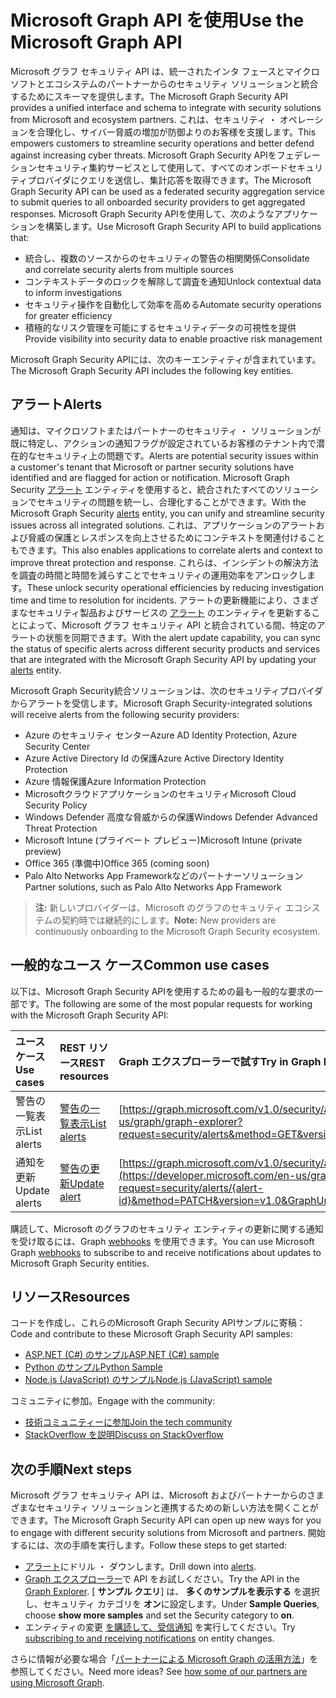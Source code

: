 # <a name="use-the-microsoft-graph-security-api"></a><span data-ttu-id="4379f-101">Microsoft Graph API を使用</span><span class="sxs-lookup"><span data-stu-id="4379f-101">Use the Microsoft Graph API</span></span>

<span data-ttu-id="4379f-102">Microsoft グラフ セキュリティ API は、統一されたインタ フェースとマイクロソフトとエコシステムのパートナーからのセキュリティ ソリューションと統合するためにスキーマを提供します。</span><span class="sxs-lookup"><span data-stu-id="4379f-102">The Microsoft Graph Security API provides a unified interface and schema to integrate with security solutions from Microsoft and ecosystem partners.</span></span> <span data-ttu-id="4379f-103">これは、セキュリティ ・ オペレーションを合理化し、サイバー脅威の増加が防御よりのお客様を支援します。</span><span class="sxs-lookup"><span data-stu-id="4379f-103">This empowers customers to streamline security operations and better defend against increasing cyber threats.</span></span> <span data-ttu-id="4379f-104">Microsoft Graph Security APIをフェデレーションセキュリティ集約サービスとして使用して、すべてのオンボードセキュリティプロバイダにクエリを送信し、集計応答を取得できます。</span><span class="sxs-lookup"><span data-stu-id="4379f-104">The Microsoft Graph Security API can be used as a federated security aggregation service to submit queries to all onboarded security providers to get aggregated responses.</span></span> <span data-ttu-id="4379f-105">Microsoft Graph Security APIを使用して、次のようなアプリケーションを構築します。</span><span class="sxs-lookup"><span data-stu-id="4379f-105">Use Microsoft Graph Security API to build applications that:</span></span>

- <span data-ttu-id="4379f-106">統合し、複数のソースからのセキュリティの警告の相関関係</span><span class="sxs-lookup"><span data-stu-id="4379f-106">Consolidate and correlate security alerts from multiple sources</span></span>
- <span data-ttu-id="4379f-107">コンテキストデータのロックを解除して調査を通知</span><span class="sxs-lookup"><span data-stu-id="4379f-107">Unlock contextual data to inform investigations</span></span>
- <span data-ttu-id="4379f-108">セキュリティ操作を自動化して効率を高める</span><span class="sxs-lookup"><span data-stu-id="4379f-108">Automate security operations for greater efficiency</span></span>
- <span data-ttu-id="4379f-109">積極的なリスク管理を可能にするセキュリティデータの可視性を提供</span><span class="sxs-lookup"><span data-stu-id="4379f-109">Provide visibility into security data to enable proactive risk management</span></span>

<span data-ttu-id="4379f-110">Microsoft Graph Security APIには、次のキーエンティティが含まれています。</span><span class="sxs-lookup"><span data-stu-id="4379f-110">The Microsoft Graph Security API includes the following key entities.</span></span>

## <a name="alerts"></a><span data-ttu-id="4379f-111">アラート</span><span class="sxs-lookup"><span data-stu-id="4379f-111">Alerts</span></span>

<span data-ttu-id="4379f-112">通知は、マイクロソフトまたはパートナーのセキュリティ ・ ソリューションが既に特定し、アクションの通知フラグが設定されているお客様のテナント内で潜在的なセキュリティ上の問題です。</span><span class="sxs-lookup"><span data-stu-id="4379f-112">Alerts are potential security issues within a customer's tenant that Microsoft or partner security solutions have identified and are flagged for action or notification.</span></span> <span data-ttu-id="4379f-113">Microsoft Graph Security [ アラート](alert.md) エンティティを使用すると、統合されたすべてのソリューションでセキュリティの問題を統一し、合理化することができます。</span><span class="sxs-lookup"><span data-stu-id="4379f-113">With the Microsoft Graph Security [alerts](alert.md) entity, you can unify and streamline security  issues across all integrated solutions.</span></span> <span data-ttu-id="4379f-114">これは、アプリケーションのアラートおよび脅威の保護とレスポンスを向上させるためにコンテキストを関連付けることもできます。</span><span class="sxs-lookup"><span data-stu-id="4379f-114">This also enables applications to correlate alerts and context to improve threat protection and response.</span></span> <span data-ttu-id="4379f-115">これらは、インシデントの解決方法を調査の時間と時間を減らすことでセキュリティの運用効率をアンロックします。</span><span class="sxs-lookup"><span data-stu-id="4379f-115">These unlock security operational efficiencies by reducing investigation time and time to resolution for incidents.</span></span> <span data-ttu-id="4379f-116">アラートの更新機能により、さまざまなセキュリティ製品およびサービスの [アラート](alert.md) のエンティティを更新することによって、Microsoft グラフ セキュリティ API と統合されている間、特定のアラートの状態を同期できます。</span><span class="sxs-lookup"><span data-stu-id="4379f-116">With the alert update capability, you can sync the status of specific alerts across different security products and services that are integrated with the Microsoft Graph Security API by updating your [alerts](alert.md) entity.</span></span>

<span data-ttu-id="4379f-117">Microsoft Graph Security統合ソリューションは、次のセキュリティプロバイダからアラートを受信します。</span><span class="sxs-lookup"><span data-stu-id="4379f-117">Microsoft Graph Security-integrated solutions will receive alerts from the following security providers:</span></span>

- <span data-ttu-id="4379f-118">Azure のセキュリティ センター</span><span class="sxs-lookup"><span data-stu-id="4379f-118">Azure AD Identity Protection, Azure Security Center</span></span>
- <span data-ttu-id="4379f-119">Azure Active Directory Id の保護</span><span class="sxs-lookup"><span data-stu-id="4379f-119">Azure Active Directory Identity Protection</span></span>
- <span data-ttu-id="4379f-120">Azure 情報保護</span><span class="sxs-lookup"><span data-stu-id="4379f-120">Azure Information Protection</span></span>
- <span data-ttu-id="4379f-121">Microsoftクラウドアプリケーションのセキュリティ</span><span class="sxs-lookup"><span data-stu-id="4379f-121">Microsoft Cloud Security Policy</span></span>
- <span data-ttu-id="4379f-122">Windows Defender 高度な脅威からの保護</span><span class="sxs-lookup"><span data-stu-id="4379f-122">Windows Defender Advanced Threat Protection</span></span>
- <span data-ttu-id="4379f-123">Microsoft Intune (プライベート プレビュー)</span><span class="sxs-lookup"><span data-stu-id="4379f-123">Microsoft Intune (private preview)</span></span>
- <span data-ttu-id="4379f-124">Office 365 (準備中)</span><span class="sxs-lookup"><span data-stu-id="4379f-124">Office 365 (coming soon)</span></span>
- <span data-ttu-id="4379f-125">Palo Alto Networks App Frameworkなどのパートナーソリューション</span><span class="sxs-lookup"><span data-stu-id="4379f-125">Partner solutions, such as Palo Alto Networks App Framework</span></span>

> <span data-ttu-id="4379f-126">**注:** 新しいプロバイダーは、Microsoft のグラフのセキュリティ エコシステムの契約時では継続的にします。</span><span class="sxs-lookup"><span data-stu-id="4379f-126">**Note:** New providers are continuously onboarding to the Microsoft Graph Security ecosystem.</span></span>

## <a name="common-use-cases"></a><span data-ttu-id="4379f-127">一般的なユース ケース</span><span class="sxs-lookup"><span data-stu-id="4379f-127">Common use cases</span></span>

<span data-ttu-id="4379f-128">以下は、Microsoft Graph Security APIを使用するための最も一般的な要求の一部です。</span><span class="sxs-lookup"><span data-stu-id="4379f-128">The following are some of the most popular requests for working with the Microsoft Graph Security API:</span></span>

| <span data-ttu-id="4379f-129">**ユース ケース**</span><span class="sxs-lookup"><span data-stu-id="4379f-129">**Use cases**</span></span>   | <span data-ttu-id="4379f-130">**REST リソース**</span><span class="sxs-lookup"><span data-stu-id="4379f-130">**REST resources**</span></span> | <span data-ttu-id="4379f-131">**Graph エクスプローラーで試す**</span><span class="sxs-lookup"><span data-stu-id="4379f-131">**Try in Graph Explorer**</span></span> |
|:---------------|:--------|:----------|
| <span data-ttu-id="4379f-132">警告の一覧表示</span><span class="sxs-lookup"><span data-stu-id="4379f-132">List alerts</span></span> | [<span data-ttu-id="4379f-133">警告の一覧表示</span><span class="sxs-lookup"><span data-stu-id="4379f-133">List alerts</span></span>](../api/alert_list.md) | [https://graph.microsoft.com/v1.0/security/alerts](https://developer.microsoft.com/en-us/graph/graph-explorer?request=security/alerts&method=GET&version=v1.0&GraphUrl=https://graph.microsoft.com) |
| <span data-ttu-id="4379f-134">通知を更新</span><span class="sxs-lookup"><span data-stu-id="4379f-134">Update alerts</span></span> | [<span data-ttu-id="4379f-135">警告の更新</span><span class="sxs-lookup"><span data-stu-id="4379f-135">Update alert</span></span>](../api/alert_update.md) | [https://graph.microsoft.com/v1.0/security/alerts/{alert-id}](https://developer.microsoft.com/en-us/graph/graph-explorer?request=security/alerts/{alert-id}&method=PATCH&version=v1.0&GraphUrl=https://graph.microsoft.com) |

<span data-ttu-id="4379f-136">購読して、Microsoft のグラフのセキュリティ エンティティの更新に関する通知を受け取るには、Graph [webhooks](../../../concepts/webhooks.md) を使用できます。</span><span class="sxs-lookup"><span data-stu-id="4379f-136">You can use Microsoft Graph [webhooks](../../../concepts/webhooks.md) to subscribe to and receive notifications about updates to Microsoft Graph Security entities.</span></span>

## <a name="resources"></a><span data-ttu-id="4379f-137">リソース</span><span class="sxs-lookup"><span data-stu-id="4379f-137">Resources</span></span>

<span data-ttu-id="4379f-138">コードを作成し、これらのMicrosoft Graph Security APIサンプルに寄稿：</span><span class="sxs-lookup"><span data-stu-id="4379f-138">Code and contribute to these Microsoft Graph Security API samples:</span></span>

- [<span data-ttu-id="4379f-139">ASP.NET (C#) のサンプル</span><span class="sxs-lookup"><span data-stu-id="4379f-139">ASP.NET (C#) sample</span></span>](https://github.com/microsoftgraph/aspnet-security-api-sample)
- [<span data-ttu-id="4379f-140">Python のサンプル</span><span class="sxs-lookup"><span data-stu-id="4379f-140">Python Sample</span></span>](https://github.com/microsoftgraph/python-security-rest-sample)
- [<span data-ttu-id="4379f-141">Node.js (JavaScript) のサンプル</span><span class="sxs-lookup"><span data-stu-id="4379f-141">Node.js (JavaScript) sample</span></span>](https://github.com/microsoftgraph/nodejs-security-sample)

<span data-ttu-id="4379f-142">コミュニティに参加。</span><span class="sxs-lookup"><span data-stu-id="4379f-142">Engage with the community:</span></span>

- [<span data-ttu-id="4379f-143">技術コミュニティーに参加</span><span class="sxs-lookup"><span data-stu-id="4379f-143">Join the tech community</span></span>](https://aka.ms/graphsecuritycommunity)
- [<span data-ttu-id="4379f-144">StackOverflow を説明</span><span class="sxs-lookup"><span data-stu-id="4379f-144">Discuss on StackOverflow</span></span>](https://stackoverflow.com/questions/tagged/microsoft-graph-security)

## <a name="next-steps"></a><span data-ttu-id="4379f-145">次の手順</span><span class="sxs-lookup"><span data-stu-id="4379f-145">Next steps</span></span>

<span data-ttu-id="4379f-146">Microsoft グラフ セキュリティ API は、Microsoft およびパートナーからのさまざまなセキュリティ ソリューションと連携するための新しい方法を開くことができます。</span><span class="sxs-lookup"><span data-stu-id="4379f-146">The Microsoft Graph Security API can open up new ways for you to engage with different security solutions from Microsoft and partners.</span></span> <span data-ttu-id="4379f-147">開始するには、次の手順を実行します。</span><span class="sxs-lookup"><span data-stu-id="4379f-147">Follow these steps to get started:</span></span>

- <span data-ttu-id="4379f-148"> [アラート](alert.md)にドリル ・ ダウンします。</span><span class="sxs-lookup"><span data-stu-id="4379f-148">Drill down into [alerts](alert.md).</span></span>
- <span data-ttu-id="4379f-149">[Graph エクスプローラー](https://developer.microsoft.com/graph/graph-explorer)で API をお試しください。</span><span class="sxs-lookup"><span data-stu-id="4379f-149">Try the API in the [Graph Explorer](https://developer.microsoft.com/graph/graph-explorer).</span></span> <span data-ttu-id="4379f-150">[ **サンプル クエリ**] は、 **多くのサンプルを表示する** を選択し、セキュリティ カテゴリを **オン**に設定します。</span><span class="sxs-lookup"><span data-stu-id="4379f-150">Under **Sample Queries**, choose **show more samples** and set the Security category to **on**.</span></span>
- <span data-ttu-id="4379f-151">エンティティの変更 [を購読して、受信通知](../../../concepts/webhooks.md) を実行してください。</span><span class="sxs-lookup"><span data-stu-id="4379f-151">Try [subscribing to and receiving notifications](../../../concepts/webhooks.md) on entity changes.</span></span>

<span data-ttu-id="4379f-p105">さらに情報が必要な場合「[パートナーによる Microsoft Graph の活用方法](https://developer.microsoft.com/graph/graph/examples#partners)」を参照してください。</span><span class="sxs-lookup"><span data-stu-id="4379f-p105">Need more ideas? See [how some of our partners are using Microsoft Graph](https://developer.microsoft.com/graph/graph/examples#partners).</span></span>
